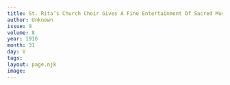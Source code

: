 ```yaml
---
title: St. Rita’s Church Choir Gives A Fine Entertainment Of Sacred Music
author: Unknown
issue: 9
volume: 8
year: 1916
month: 31
day: V
tags:
layout: page.njk
image:
---
```


